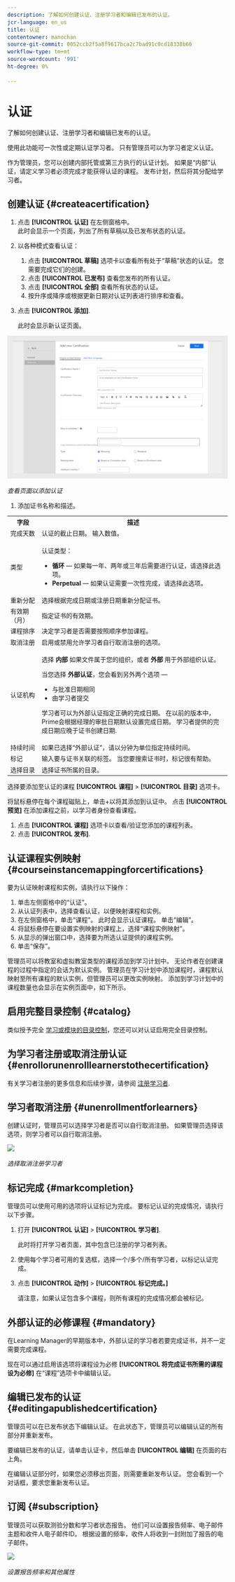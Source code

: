 ```yaml
---
description: 了解如何创建认证、注册学习者和编辑已发布的认证。
jcr-language: en_us
title: 认证
contentowner: manochan
source-git-commit: 0052ccb2f5a8f9617bca2c7bad91c0cd18338b66
workflow-type: tm+mt
source-wordcount: '991'
ht-degree: 0%

---
```




# 认证

了解如何创建认证、注册学习者和编辑已发布的认证。

使用此功能可一次性或定期认证学习者。 只有管理员可以为学习者定义认证。

作为管理员，您可以创建内部托管或第三方执行的认证计划。 如果是“内部”认证，请定义学习者必须完成才能获得认证的课程。 发布计划，然后将其分配给学习者。

## 创建认证 {#createacertification}

1. 点击 **[!UICONTROL 认证]** 在左侧窗格中。\
   此时会显示一个页面，列出了所有草稿以及已发布状态的认证。

1. 以各种模式查看认证：

   1. 点击 **[!UICONTROL 草稿]** 选项卡以查看所有处于“草稿”状态的认证。 您需要完成它们的创建。
   1. 点击 **[!UICONTROL 已发布]** 查看您发布的所有认证。
   1. 点击 **[!UICONTROL 全部]** 查看所有状态的认证。
   1. 按升序或降序或根据更新日期对认证列表进行排序和查看。

1. 点击 **[!UICONTROL 添加]**.

   此时会显示新认证页面。

![](assets/add-new-certification.png)

*查看页面以添加认证*

1. 添加证书名称和描述。

<table>
 <tbody>
  <tr>
   <th>字段</th>
   <th>描述</th>
  </tr>
  <tr>
   <td>完成天数</td>
   <td>认证的截止日期。 输入数值。</td>
  </tr>
  <tr>
   <td>类型</td>
   <td>
    <p>认证类型：</p>
    <ul>
     <li><b>循环</b> — 如果每一年、两年或三年后需要进行认证，请选择此选项。</li>
     <li><b>Perpetual</b> — 如果认证需要一次性完成，请选择此选项。</li>
    </ul></td>
  </tr>
  <tr>
   <td>重新分配</td>
   <td>选择根据完成日期或注册日期重新分配证书。<br></td>
  </tr>
  <tr>
   <td>有效期（月） <br></td>
   <td>指定证书的有效期。</td>
  </tr>
  <tr>
   <td>课程排序<br></td>
   <td>决定学习者是否需要按照顺序参加课程。<br></td>
  </tr>
  <tr>
   <td>取消注册<br></td>
   <td>启用或禁用允许学习者自行取消注册的选项。</td>
  </tr>
  <tr>
   <td>认证机构<br></td>
   <td>
    <p>选择 <b>内部</b> 如果文件属于您的组织，或者 <b>外部</b> 用于外部组织认证。</p>
    <p>当您选择 <b>外部认证</b>，您会看到另外两个选项 — </p>
    <ul>
     <li>与批准日期相同<br></li>
     <li>由学习者提交<br></li>
    </ul>
    <p>学习者可以为外部认证指定正确的完成日期。 在以前的版本中，Prime会根据经理的审批日期默认设置完成日期。 学习者提供的完成日期应晚于证书创建日期<span>.</span></p></td>
  </tr>
  <tr>
   <td>持续时间</td>
   <td>如果已选择“外部认证”，请以分钟为单位指定持续时间。</td>
  </tr>
  <tr>
   <td>标记</td>
   <td>输入要与证书关联的标签。 当您要搜索证书时，标记很有帮助。</td>
  </tr>
  <tr>
   <td>选择目录<br></td>
   <td>选择证书所属的目录。</td>
  </tr>
 </tbody>
</table>

选择要添加至认证的课程 **[!UICONTROL 课程]** > **[!UICONTROL 目录]** 选项卡。

将鼠标悬停在每个课程磁贴上，单击+以将其添加到认证中。 点击 **[!UICONTROL 预览]** 在添加课程之前，以学习者身份查看课程。

1. 点击 **[!UICONTROL 课程]** 选项卡以查看/验证您添加的课程列表。
1. 点击 **[!UICONTROL 发布]**.

## 认证课程实例映射 {#courseinstancemappingforcertifications}

要为认证映射课程和实例，请执行以下操作：

1. 单击左侧窗格中的“认证”。
1. 从认证列表中，选择查看认证，以便映射课程和实例。
1. 在左侧窗格中，单击“课程”。 此时会显示认证课程。 单击“编辑”。
1. 将鼠标悬停在要设置实例映射的课程上，选择“课程实例映射”。
1. 从显示的弹出窗口中，选择要为所选认证提供的课程实例。
1. 单击“保存”。

管理员可以将教室和虚拟教室类型的课程添加到学习计划中。 无论作者在创建课程的过程中指定的会话为默认实例。 管理员在学习计划中添加课程时，课程默认映射至所有课程的默认实例，但管理员可以更改实例映射。 添加到学习计划中的课程数量也会显示在实例页面中，如下所示。

## 启用完整目录控制 {#catalog}

类似授予完全 [学习或模块的目录控制](shared-catalog-full-control.md)，您还可以对认证启用完全目录控制。

## 为学习者注册或取消注册认证 {#enrollorunenrolllearnerstothecertification}

有关学习者注册的更多信息和后续步骤，请参阅 [注册学习者](courses.md#main-pars_header_1058138132).

## 学习者取消注册 {#unenrollmentforlearners}

创建认证时，管理员可以选择学习者是否可以自行取消注册。 如果管理员选择该选项，则学习者可以自行取消注册。

![](assets/unenrollment.png)

*选择取消注册学习者*

## 标记完成 {#markcompletion}

管理员可以使用可用的选项将认证标记为完成。 要标记认证的完成情况，请执行以下步骤。

1. 打开 **[!UICONTROL 认证]** > **[!UICONTROL 学习者]**.

   此时将打开学习者页面，其中包含已注册的学习者列表。

1. 使用每个学习者可用的复选框，选择一个/多个/所有学习者，以标记认证完成。
1. 点击  **[!UICONTROL 动作]** > **[!UICONTROL 标记完成。]**

   请注意，如果认证包含多个课程，则所有课程的完成情况都会被标记。

## 外部认证的必修课程 {#mandatory}

在Learning Manager的早期版本中，外部认证的学习者若要完成证书，并不一定需要完成课程。

现在可以通过启用该选项将课程设为必修 **[!UICONTROL 将完成证书所需的课程设为必修]** 在“课程”选项卡中编辑认证。

## 编辑已发布的认证 {#editingapublishedcertification}

管理员可以在已发布状态下编辑认证。 在此状态下，管理员可以编辑认证的所有部分并重新发布。

要编辑已发布的认证，请单击认证卡，然后单击 **[!UICONTROL 编辑]** 在页面的右上角。

在编辑认证部分时，如果您必须移出页面，则需要重新发布认证。 您会看到一个对话框，要求您重新发布认证。

## 订阅 {#subscription}

管理员可以获取测验分数和学习者状态报告。 他们可以设置报告频率、电子邮件主题和收件人电子邮件ID。 根据设置的频率，收件人将收到一封附加了报告的电子邮件。

![](assets/report-subscription.jpeg)

*设置报告频率和其他属性*
